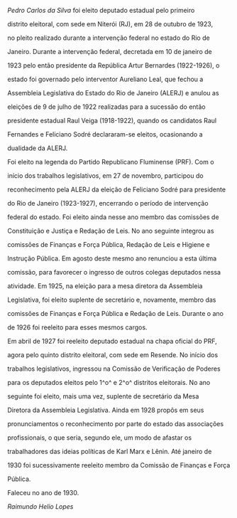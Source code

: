 

*Pedro Carlos da Silva* foi eleito deputado estadual pelo primeiro

distrito eleitoral, com sede em Niterói (RJ), em 28 de outubro de 1923,

no pleito realizado durante a intervenção federal no estado do Rio de

Janeiro. Durante a intervenção federal, decretada em 10 de janeiro de

1923 pelo então presidente da República Artur Bernardes (1922-1926), o

estado foi governado pelo interventor Aureliano Leal, que fechou a

Assembleia Legislativa do Estado do Rio de Janeiro (ALERJ) e anulou as

eleições de 9 de julho de 1922 realizadas para a sucessão do então

presidente estadual Raul Veiga (1918-1922), quando os candidatos Raul

Fernandes e Feliciano Sodré declararam-se eleitos, ocasionando a

dualidade da ALERJ.



Foi eleito na legenda do Partido Republicano Fluminense (PRF). Com o

início dos trabalhos legislativos, em 27 de novembro, participou do

reconhecimento pela ALERJ da eleição de Feliciano Sodré para presidente

do Rio de Janeiro (1923-1927), encerrando o período de intervenção

federal do estado. Foi eleito ainda nesse ano membro das comissões de

Constituição e Justiça e Redação de Leis. No ano seguinte integrou as

comissões de Finanças e Força Pública, Redação de Leis e Higiene e

Instrução Pública. Em agosto deste mesmo ano renunciou a esta última

comissão, para favorecer o ingresso de outros colegas deputados nessa

atividade. Em 1925, na eleição para a mesa diretora da Assembleia

Legislativa, foi eleito suplente de secretário e, novamente, membro das

comissões de Finanças e Força Pública e Redação de Leis. Durante o ano

de 1926 foi reeleito para esses mesmos cargos.



Em abril de 1927 foi reeleito deputado estadual na chapa oficial do PRF,

agora pelo quinto distrito eleitoral, com sede em Resende. No início dos

trabalhos legislativos, ingressou na Comissão de Verificação de Poderes

para os deputados eleitos pelo 1^o^ e 2^o^ distritos eleitorais. No ano

seguinte foi eleito, mais uma vez, suplente de secretário da Mesa

Diretora da Assembleia Legislativa. Ainda em 1928 propôs em seus

pronunciamentos o reconhecimento por parte do estado das associações

profissionais, o que seria, segundo ele, um modo de afastar os

trabalhadores das ideias políticas de Karl Marx e Lênin. Até janeiro de

1930 foi sucessivamente reeleito membro da Comissão de Finanças e Força

Pública.



Faleceu no ano de 1930.



*Raimundo Helio Lopes*



